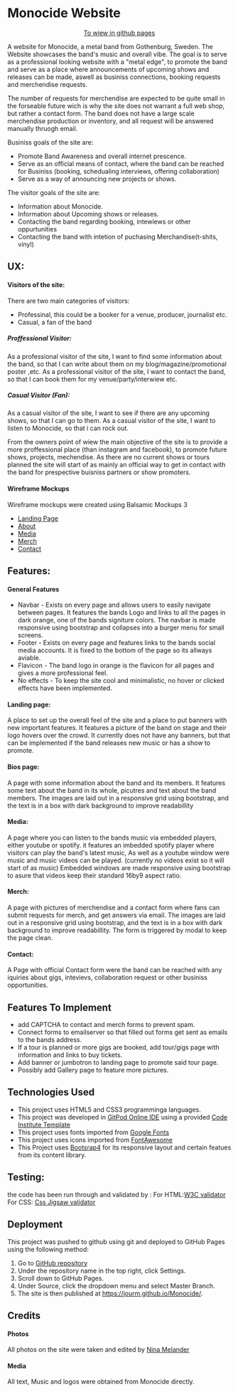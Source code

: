# Monocide Website
<div align="center"> 

[To wiew in github pages](https://jourm.github.io/Monocide/merch.html)
</div>

A website for Monocide, a metal band from Gothenburg, Sweden. The Website showcases the band's music and overall vibe.
The goal is to serve as a professional looking website with a "metal edge", to promote the band and serve as a place where
announcements of upcoming shows and releases can be made, aswell as businiss connections, booking requests and merchendise requests.

The number of requests for merchendise are expected to be quite small in the forseable future wich is why the site does not
warrant a full web shop, but rather a contact form. The band does not have a large scale merchendise production or inventory,
and all request will be answered manually thruogh email.

Businiss goals of the site are:
* Promote Band Awareness and overall internet prescence.
* Serve as an official means of contact, where the band can be reached for Businiss (booking, schedualing interviews, offering collaboration) 
* Serve as a way of announcing new projects or shows.

The visitor goals of the site are:
* Information about Monocide.
* Information about Upcoming shows or releases.
* Contacting the band regarding booking, intewiews or other oppurtunities
* Contacting the band with intetion of puchasing Merchandise(t-shits, vinyl)

## UX:
####  Visitors of the site:
There are two main categories of visitors:
* Professinal, this could be a booker for a venue, producer, journalist etc.
* Casual, a fan of the band

##### Proffessional Visitor:
As a professional visitor of the site, I want to find some information about the band, so that I can write about them on my
blog/magazine/promotional poster ,etc.
As a professional visitor of the site, I want to contact the band, so that I can book them for my venue/party/interwiew etc.

#####  Casual Visitor (Fan):
As a casual visitor of the site, I want to see if there are any upcoming shows, so that I can go to them.
As a casual visitor of the site, I want to listen to Monocide, so that i can rock out.

From the owners point of wiew the main objective of the site is to provide a more proffessional place (than instagram and facebook),
to promote future shows, projects, mechendise. As there are no current shows or tours planned the site will start of as mainly an official
way to get in contact with the band for prespective buisniss partners or show promoters.

#### Wireframe Mockups
Wireframe mockups were created using Balsamic  Mockups 3
- [Landing Page](https://github.com/jourm/Monocide/tree/master/assets/images/mockups/landing-page.wireframes.png)
- [About](https://github.com/jourm/Monocide/tree/master/assets/images/mockups/about.wireframes.png)
- [Media](https://github.com/jourm/Monocide/tree/master/assets/images/mockups/media.wireframes.png)
- [Merch](https://github.com/jourm/Monocide/tree/master/assets/images/mockups/merch.wireframes.png)
- [Contact](https://github.com/jourm/Monocide/tree/master/assets/images/mockups/contact.wireframes.png)
## Features: 

#### General Features
- Navbar - Exists on every page and allows users to easily navigate between pages. It features the bands Logo and links to all the pages in dark orange,
one of the bands signiture colors. The navbar is made responsive using bootstrap and collapses into a burger menu for small screens.
- Footer - Exists on every page and features links to the bands social media accounts. It is fixed to the bottom of the page so its allways aviable.
- Flavicon - The band logo in orange is the flavicon for all pages and gives a more professional feel.
- No effects - To keep the site cool and minimalistic, no hover or clicked effects have been implemented. 

#### Landing page:
A place to set up the overall feel of the site and a place to put banners with new important features. 
It features a picture of the band on stage and their logo hovers over the crowd. It currently does not have any banners,
but that can be implemented if the band releases new music or has a show to promote.
	
#### Bios page:
A page with some information about the band and its members. It features some text about the band in its whole,
picutres and text about the band members. The images are laid out in a responsive grid using bootstrap,
and the text is in a box with dark background to improve readabillity

#### Media:
A page where you can listen to the bands music via embedded players, either youtube or spotify.
it features an imbedded spotify player where visitors can play the band's latest music,
As well as a youtube window were music and music videos can be played.
(currently no videos exist so it will start of as music)
Embedded windows are made responsive using bootstrap to asure that videos keep their standard 16by9 aspect ratio.

#### Merch:
A page with pictures of merchendise and a contact form where fans can submit requests for merch, and get answers via email.
The images are laid out in a responsive grid using bootstrap,
and the text is in a box with dark background to improve readabillity.
The form is triggered by modal to keep the page clean. 


#### Contact:
A Page with official Contact form were the band can be reached with any iquiries about gigs, intevievs,
collaboration request or other businiss opportunities. 	

## Features To Implement
- add CAPTCHA to contact and merch forms to prevent spam.
- Connect forms to emailserver so that filled out forms get sent as emails to the bands address.
- If a tour is planned or more gigs are booked, add tour/gigs page with information and links to buy tickets.
- Add banner or jumbotron to landing page to promote said tour page.
- Possibly add Gallery page to feature more pictures.


## Technologies Used
- This project uses HTML5 and CSS3 programminga languages.
- This project was developed in [GitPod Online IDE](https://www.gitpod.io/) using a provided [Code Institute Template](https://github.com/Code-Institute-Org/gitpod-full-template)
- This project uses fonts imported from [Google Fonts](https://fonts.google.com/)
- This project uses icons imported from [FontAwesome](https://fontawesome.com/)
- This Project uses [Bootsrap4](https://getbootstrap.com/) for its responsive layout and certain featues from its content library.


	
## Testing:
the code has been run through and validated by :
For HTML:[W3C validator](https://validator.w3.org/) 
For CSS: [Css Jigsaw validator](https://jigsaw.w3.org/css-validator/)

## Deployment

This project was pushed to github using git and deployed to GitHub Pages using the following method:
1. Go to [GitHub repository](https://github.com/jourm/Monocide)
2. Under the repository name in the top right, click Settings.
3. Scroll down to GitHub Pages.
4. Under Source, click the dropdown menu and select Master Branch.
5. The site is then published at https://jourm.github.io/Monocide/.

## Credits
#### Photos
All photos on the site were taken and edited by [Nina Melander](https://www.instagram.com/n__marguerite/)
#### Media
All text, Music and logos were obtained from Monocide directly.
